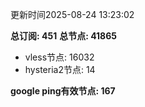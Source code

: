 更新时间2025-08-24 13:23:02

**总订阅: 451**
**总节点: 41865**
- vless节点: 16032
- hysteria2节点: 14

**google ping有效节点: 167**
